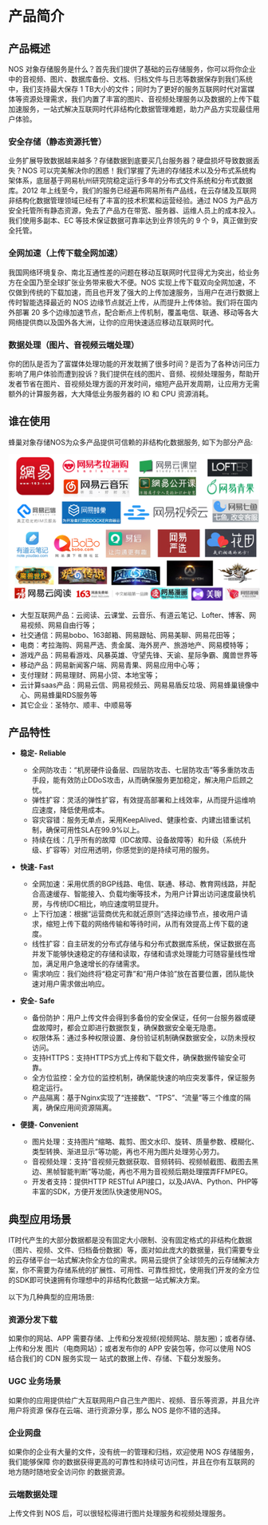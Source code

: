 # 产品简介

## **产品概述**

NOS 对象存储服务是什么？首先我们提供了基础的云存储服务，你可以将你企业中的音视频、图片、数据库备份、文档、归档文件与日志等数据保存到我们系统中，我们支持最大保存 1 TB大小的文件；同时为了更好的服务互联网时代对富媒体等资源处理需求，我们内置了丰富的图片、音视频处理服务以及数据的上传下载加速服务，一站式解决互联网时代非结构化数据管理难题，助力产品方实现最佳用户体验。

### 安全存储（静态资源托管）

业务扩展导致数据越来越多？存储数据到底要买几台服务器？硬盘损坏导致数据丢失？NOS 可以完美解决你的困惑！我们掌握了先进的存储技术以及分布式系统构架体系，底层基于网易杭州研究院稳定运行多年的分布式文件系统和分布式数据库。2012 年上线至今，我们的服务已经遍布网易所有产品线，在云存储及互联网非结构化数据管理领域已经有了丰富的技术积累和运营经验。通过 NOS 为产品方安全托管所有静态资源，免去了产品方在带宽、服务器、运维人员上的成本投入。我们使用多副本、EC 等技术保证数据可靠率达到业界领先的 9 个 9，真正做到安全托管。

### 全网加速（上传下载全网加速）

我国网络环境复杂、南北互通性差的问题在移动互联网时代显得尤为突出，给业务方在全国乃至全球扩张业务带来极大不便。NOS 实现上传下载双向全网加速，不仅做到传统的下载加速，而且也开发了强大的上传加速服务，当用户在进行数据上传时智能选择最近的 NOS 边缘节点就近上传，从而提升上传体验。我们将在国内外部署 20 多个边缘加速节点，配合断点上传机制，覆盖电信、联通、移动等各大网络提供商以及国外各大洲，让你的应用快速适应移动互联网时代。

### 数据处理（图片、音视频云端处理）

你的团队是否为了富媒体处理功能的开发耽搁了很多时间？是否为了各种访问压力影响了用户体验而遭到投诉？我们提供在线的图片、音频、视频处理服务，帮助开发者节省在图片、音视频处理方面的开发时间，缩短产品开发周期，让应用方无需额外的计算服务器，大大降低业务服务器的 IO 和 CPU 资源消耗。

## **谁在使用**

蜂巢对象存储NOS为众多产品提供可信赖的非结构化数据服务, 如下为部分产品:

![](../image/201608192341.jpg)

* 大型互联网产品：云阅读、云课堂、云音乐、有道云笔记、Lofter、博客、网易视频、网易自由行等；
* 社交通信：网易bobo、163邮箱、网易跟帖、网易美聊、网易花田等；
* 电商：考拉海购、网易严选、贵金属、海外房产、旅游地产、网易模特等；
* 游戏产品：网易看游戏、风暴英雄、守望先锋、天谕、星际争霸、魔兽世界等
* 移动产品：网易新闻客户端、网易青果、网易应用中心等；
* 支付理财：网易理财、网易小贷、本地宝等；
* 云计算saas产品：网易云信、网易视频云、网易易盾反垃圾、网易蜂巢镜像中心、网易蜂巢RDS服务等
* 其它企业：圣特尔、顺丰、中顺易等

## **产品特性**

* **稳定- Reliable**

  * 全网防攻击：“机房硬件设备层、四层防攻击、七层防攻击”等多重防攻击手段，能有效防止DDoS攻击，从而确保服务更加稳定，解决用户后顾之忧。
  * 弹性扩容：灵活的弹性扩容，有效提高部署和上线效率，从而提升运维响应速度，降低使用成本。
  * 容灾容错：服务无单点，采用KeepAlived、健康检查、内建出错重试机制，确保可用性SLA在99.9%以上。
  * 持续在线：几乎所有的故障（IDC故障、设备故障等）和升级（系统升级、扩容等）对应用透明，你感觉到的是持续可用的服务。
  
* **快速- Fast**

  * 全网加速：采用优质的BGP线路、电信、联通、移动、教育网线路，并配合高速缓存、智能接入、负载均衡等技术，为用户计算出访问速度最快机房，与传统IDC相比，响应速度明显提升。
  * 上下行加速：根据“运营商优先和就近原则”选择边缘节点，接收用户请求，缩短上传下载的网络传输和等待时间，从而有效提高上传下载的速度。
  * 线性扩容：自主研发的分布式存储与和分布式数据库系统，保证数据在高并发下能够快速稳定的存储和读取，存储和请求处理能力可随容量线性增加，满足用户急速增长的存储需求。
  * 需求响应：我们始终将“稳定可靠”和“用户体验”放在首要位置，团队能快速对用户需求做出响应。
  
* **安全- Safe**

  * 备份防护：用户上传文件会得到多备份的安全保证，任何一台服务器或硬盘故障时，都会立即进行数据恢复，确保数据安全毫无隐患。
  * 权限体系：通过多种权限设置、身份验证机制确保数据安全，以防未授权访问。
  * 支持HTTPS：支持HTTPS方式上传和下载文件，确保数据传输安全可靠。
  * 全方位监控：全方位的监控机制，确保能快速的响应突发事件，保证服务稳定运行。
  * 产品隔离：基于Nginx实现了“连接数”、“TPS”、“流量”等三个维度的隔离，确保应用间资源隔离。
  
* **便捷- Convenient**

  * 图片处理：支持图片“缩略、裁剪、图文水印、旋转、质量参数、模糊化、类型转换、渐进显示”等功能，再也不用为图片处理劳心劳力。
  * 音视频处理：支持“音视频元数据获取、音频转码、视频帧截图、截图去黑边、黑帧智能判断”等功能，再也不用为音视频后期处理摆弄FFMPEG。
  * 开发者支持：提供HTTP RESTful API接口，以及JAVA、Python、PHP等丰富的SDK，方便开发团队快速使用NOS。
  
## **典型应用场景**

IT时代产生的大部分数据都是没有固定大小限制、没有固定格式的非结构化数据（图片、视频、文件、归档备份数据）等，面对如此庞大的数据量，我们需要专业的云存储平台一站式解决你全方位的需求。网易云提供了全球领先的云存储解决方案，你不需要为存储系统的扩展性、可用性、可靠性担忧，使用我们开发的全方位的SDK即可快速拥有你理想中的非结构化数据一站式解决方案。

以下为几种典型的应用场景:

### 资源分发下载
如果你的网站、APP 需要存储、上传和分发视频(视频网站、朋友圈)；或者存储、上传和分发 图片（电商网站）；或者发布你的 APP 安装包等，你可以使用 NOS 结合我们的 CDN 服务实现一 站式的数据上传、存储、下载分发服务。

### UGC 业务场景
如果你的应用提供给广大互联网用户自己生产图片、视频、音乐等资源，并且允许用户将资源 保存在云端、进行资源分享，那么 NOS 是你不错的选择。

### 企业网盘
如果你的企业有大量的文件，没有统一的管理和归档，欢迎使用 NOS 存储服务，我们能够保障 你的数据获得更高的可靠性和持续可访问性，并且在你有互联网的地方随时随地安全访问你 的数据资源。

### 云端数据处理
上传文件到 NOS 后，可以很轻松得进行图片处理服务和视频处理服务。